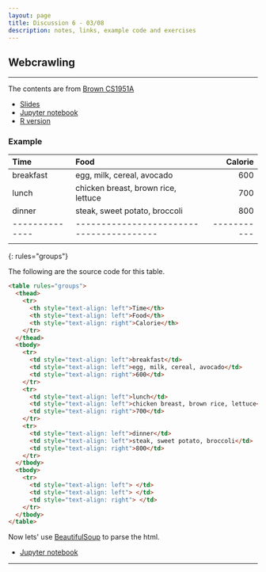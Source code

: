```yaml
---
layout: page
title: Discussion 6 - 03/08
description: notes, links, example code and exercises
---
```


## Webcrawling
--- 

The contents are from [Brown CS1951A](https://cs.brown.edu/courses/csci1951-a/)

- [Slides](https://cs.brown.edu/courses/csci1951-a/slides/files/2019-02-07-lecture4-webcrawling.pdf)
- [Jupyter notebook](https://cs.brown.edu/courses/csci1951-a/slides/files/2019-02-07-webcrawling.ipynb)
- [R version](https://www.analyticsvidhya.com/blog/2017/03/beginners-guide-on-web-scraping-in-r-using-rvest-with-hands-on-knowledge/)

### Example

| Time         | Food                                   |   Calorie |
| :----------- | :------------------------------------- | --------: |
| breakfast    | egg, milk, cereal, avocado             |       600 |
| lunch        | chicken breast, brown rice, lettuce    |       700 |
| dinner       | steak, sweet potato, broccoli          |       800 |
|--------------|----------------------------------------|-----------|
|              |                                        |           |
{: rules="groups"}

The following are the source code for this table. 

```html
<table rules="groups">
  <thead>
    <tr>
      <th style="text-align: left">Time</th>
      <th style="text-align: left">Food</th>
      <th style="text-align: right">Calorie</th>
    </tr>
  </thead>
  <tbody>
    <tr>
      <td style="text-align: left">breakfast</td>
      <td style="text-align: left">egg, milk, cereal, avocado</td>
      <td style="text-align: right">600</td>
    </tr>
    <tr>
      <td style="text-align: left">lunch</td>
      <td style="text-align: left">chicken breast, brown rice, lettuce</td>
      <td style="text-align: right">700</td>
    </tr>
    <tr>
      <td style="text-align: left">dinner</td>
      <td style="text-align: left">steak, sweet potato, broccoli</td>
      <td style="text-align: right">800</td>
    </tr>
  </tbody>
  <tbody>
    <tr>
      <td style="text-align: left"> </td>
      <td style="text-align: left"> </td>
      <td style="text-align: right"> </td>
    </tr>
  </tbody>
</table>
```

Now lets' use [BeautifulSoup](https://www.crummy.com/software/BeautifulSoup/bs4/doc/#installing-beautiful-soup) to parse the html.

- [Jupyter notebook](../assets/python/webcrawling.ipynb)

---

